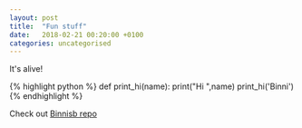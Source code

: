 ```yaml
---
layout: post
title:  "Fun stuff"
date:   2018-02-21 00:20:00 +0100
categories: uncategorised
---
```


It's alive!

{% highlight python %}
def print_hi(name):
  print("Hi ",name)
print_hi('Binni')
{% endhighlight %}

Check out [Binnisb repo][github-binnisb]

[github-binnisb]:   https://github.com/binnisb

